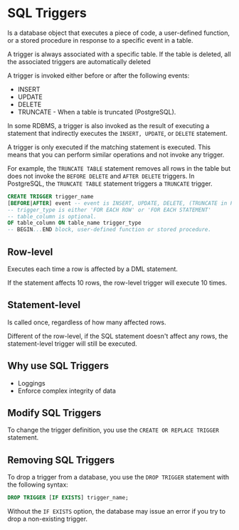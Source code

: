 # SQL Triggers
Is a database object that executes a piece of code, a user-defined function, or a stored procedure in response to a specific event in a table.

A trigger is always associated with a specific table. If the table is deleted, all the associated triggers are automatically deleted

A trigger is invoked either before or after the following events:
- INSERT
- UPDATE
- DELETE
- TRUNCATE - When a table is truncated (PostgreSQL).

In some RDBMS, a trigger is also invoked as the result of executing a statement that indirectly executes the `INSERT, UPDATE`, or `DELETE` statement.

A trigger is only executed if the matching statement is executed. This means that you can perform similar operations and not invoke any trigger.

For example, the `TRUNCATE TABLE` statement removes all rows in the table but does not invoke the `BEFORE DELETE` and `AFTER DELETE` triggers. In PostgreSQL, the `TRUNCATE TABLE` statement triggers a `TRUNCATE` trigger.
```SQL
CREATE TRIGGER trigger_name
[BEFORE|AFTER] event -- event is INSERT, UPDATE, DELETE, (TRUNCATE in PGSQL)
-- trigger_type is either 'FOR EACH ROW' or 'FOR EACH STATEMENT'
-- table_column is optional.
OF table_column ON table_name trigger_type 
-- BEGIN...END block, user-defined function or stored procedure.
```
## Row-level
Executes each time a row is affected by a DML statement.

If the statement affects 10 rows, the row-level trigger will execute 10 times.
## Statement-level
Is called once, regardless of how many affected rows.

Different of the row-level, if the SQL statement doesn't affect any rows, the statement-level trigger will still be executed.
## Why use SQL Triggers
- Loggings
- Enforce complex integrity of data
## Modify SQL Triggers
To change the trigger definition, you use the `CREATE OR REPLACE TRIGGER` statement.
## Removing SQL Triggers
To drop a trigger from a database, you use the `DROP TRIGGER` statement with the following syntax:
```SQL
DROP TRIGGER [IF EXISTS] trigger_name;
```

Without the `IF EXISTS` option, the database may issue an error if you try to drop a non-existing trigger.